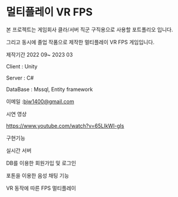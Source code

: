 # 멀티플레이 VR FPS

본 프로젝트는 게임회사 클라/서버 직군 구직용으로 사용할 포트폴리오 입니다.

그리고 동시에 졸업 작품으로 제작한 멀티플레이 VR FPS 게임입니다.

제작기간 2022 09~ 2023 03

Client : Unity


Server : C#


DataBase : Mssql, Entity framework


이메일 :bjw1400@gmail.com

시연 영상

https://www.youtube.com/watch?v=65LIkWl-gIs



구현기능


실시간 서버

DB를 이용한 회원가입 및 로그인

포톤을 이용한 음성 채팅 기능

VR 동작에 따른 FPS 멀티플레이
